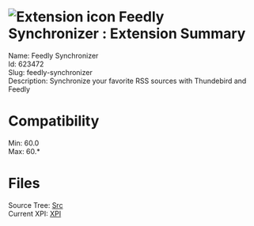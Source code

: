 # ![Extension icon](https://addons.thunderbird.net/user-media/addon_icons/623/623472-64.png?modified=1494505220) Feedly Synchronizer : Extension Summary

Name: Feedly Synchronizer  
Id: 623472  
Slug: feedly-synchronizer  
Description: Synchronize your favorite RSS sources with Thundebird and Feedly
  

# Compatibility
Min: 60.0  
Max: 60.*  

# Files

Source Tree: [Src](C:/Dev/Thunderbird/ThunderKdB/xall/x60/623472-feedly-synchronizer/src)  
Current XPI: [XPI](C:/Dev/Thunderbird/ThunderKdB/xall/x60/623472-feedly-synchronizer/xpi)  



